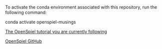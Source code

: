 To activate the conda environment associated with this repository, run the following command:

conda activate openspiel-musings

[The OpenSpiel tutorial you are currently following](https://colab.research.google.com/github/deepmind/open_spiel/blob/master/open_spiel/colabs/OpenSpielTutorial.ipynb#scrollTo=3PGnADszzbNP)

[OpenSpiel GitHub](https://github.com/google-deepmind/open_spiel)